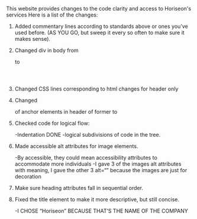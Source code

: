 This website provides changes to the code clarity and access to Horiseon's services
Here is a list of the changes:
1. Added commentary lines according to standards above or ones you’ve used before. (AS YOU GO, but sweep it every so often to make sure it makes sense).

2. Changed div in body from <div class=“header”> to <header>
	
3. Changed CSS lines corresponding to html changes for header only
4. Changed <div> of anchor elements in header  of  former to <nav>


5. Checked code for logical flow: 

	-Indentation DONE
	-logical subdivisions of code in the tree. 

4. Made accessible alt attributes for image elements.

	-By accessible, they could mean accessibility attributes to accommodate more individuals
	-I gave 3 of the images alt attributes with meaning, I gave the other 3 alt=“” because the images are just for
	decoration

5. Make sure heading attributes fall in sequential order. 
6. Fixed the title element to make it more descriptive, but still concise. 

	-I CHOSE “Horiseon” BECAUSE
	THAT’S THE NAME OF THE
	COMPANY

